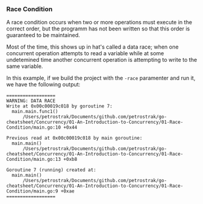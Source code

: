 ### Race Condition

A race condition occurs when two or more operations must execute in the correct order, but the programm has not been written so that this order is guaranteed to be maintained.

Most of the time, this shows up in hat's called a data race; when one concurrent operation attempts to read a variable while at some undetemined time another concurrent operation is attempting to write to the same variable.

In this example, if we build the project with the `-race` paramenter and run it, we have the following output:
```
==================
WARNING: DATA RACE
Write at 0x00c00019c018 by goroutine 7:
  main.main.func1()
      /Users/petrostrak/Documents/github.com/petrostrak/go-cheatsheet/Concurrency/01-An-Introduction-to-Concurrency/01-Race-Condition/main.go:10 +0x44

Previous read at 0x00c00019c018 by main goroutine:
  main.main()
      /Users/petrostrak/Documents/github.com/petrostrak/go-cheatsheet/Concurrency/01-An-Introduction-to-Concurrency/01-Race-Condition/main.go:13 +0xb8

Goroutine 7 (running) created at:
  main.main()
      /Users/petrostrak/Documents/github.com/petrostrak/go-cheatsheet/Concurrency/01-An-Introduction-to-Concurrency/01-Race-Condition/main.go:9 +0xae
==================

```